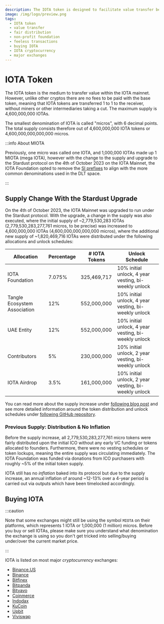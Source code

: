 ```yaml
---
description: The IOTA token is designed to facilitate value transfer between humans and machines, with fair distribution and a focus on sustainability. It enables feeless transactions and supports a wide range of use cases.
image: /img/logo/preview.png
tags:
  - IOTA token
  - value transfer
  - fair distribution
  - non-profit foundation
  - feeless transactions
  - buying IOTA
  - IOTA cryptocurrency
  - major exchanges
---
```


# IOTA Token

The IOTA token is the medium to transfer value within the IOTA mainnet. However, unlike other cryptos
there are no fees to be paid with the base token, meaning that IOTA tokens are transferred 1 to 1 to the receiver,
without miners or other intermediaries taking a cut. The maximum supply is 4,600,000,000 IOTAs.

The smallest denomination of IOTA is called "micros", with 6 decimal points. The total supply consists therefore
out of 4,600,000,000 IOTA tokens or 4,600,000,000,000,000 micros.

:::info About MIOTA

Previously, one micro was called one IOTA, and 1,000,000 IOTAs made up 1 MIOTA (mega IOTA), however
with the change to the supply and upgrade to the Stardust protocol on the 4th of October 2023 on the IOTA Mainnet, the
IOTA Foundation opted to remove the [SI prefixes](https://en.wikipedia.org/wiki/Metric_prefix) to align with
the more common denominations used in the DLT space.

:::

## Supply Change With the Stardust Upgrade

On the 4th of October 2023, the IOTA Mainnet was upgraded to run under the Stardust protocol. With the upgrade, a
change in the supply was also executed, where the initial supply of ~2,779,530,283 IOTAs (2,779,530,283,277,761 micros, to be precise) was
increased to 4,600,000,000 IOTAs (4,600,000,000,000,000 micros), where the additional new supply of
~1,820,469,716 IOTAs were distributed under the following allocations and unlock schedules:

| Allocation                   | Percentage | # IOTA Tokens | Unlock Schedule                                      |
| ---------------------------- | ---------- | ------------- | ---------------------------------------------------- |
| IOTA Foundation              | 7.075%     | 325,469,717   | 10% initial unlock, 4 year vesting, bi-weekly unlock |
| Tangle Ecosystem Association | 12%        | 552,000,000   | 10% initial unlock, 4 year vesting, bi-weekly unlock |
| UAE Entity                   | 12%        | 552,000,000   | 10% initial unlock, 4 year vesting, bi-weekly unlock |
| Contributors                 | 5%         | 230,000,000   | 10% initial unlock, 2 year vesting, bi-weekly unlock |
| IOTA Airdrop                 | 3.5%       | 161,000,000   | 10% initial unlock, 2 year vesting, bi-weekly unlock |

You can read more about the supply increase
under [following blog post](https://blog.iota.org/stardust-upgrade-iota-tokenomics) and see more detailed information
around the token distribution and unlock schedules
under [following GitHub repository](https://github.com/iotaledger/new_supply).

### Previous Supply: Distribution & No Inflation

Before the supply increase, all 2,779,530,283,277,761 micro tokens were fairly distributed upon the
initial ICO without any early VC funding or tokens allocated to founders. Furthermore, there were no vesting
schedules or token lockups, meaning the entire supply was circulating immediately. The IOTA Foundation was funded
via donations from ICO purchasers with roughly ~5% of the initial token supply.

IOTA still has no _inflation_ baked into its protocol but due to the supply increase, an annual inflation of
around ~12-13% over a 4-year period is carried out via outputs which have been timelocked accordingly.

## Buying IOTA

:::caution

Note that some exchanges might still be using the symbol `MIOTA` on their platforms, which represents 1 IOTA or 1,000,000 (1
million) micros. Before you buy or sell IOTAs, please make sure you understand what denomination the exchange is
using so you don't get tricked into selling/buying under/over the current market price.

:::

IOTA is listed on most major _cryptocurrency_ exchanges:

- [Binance.US](https://www.binance.us/en/home)
- [Binance](https://www.binance.com)
- [Bitfinex](https://www.bitfinex.com/)
- [Bitpanda](https://www.bitpanda.com)
- [Bitvavo](https://bitvavo.com)
- [Coinmerce](https://coinmerce.io/)
- [Indodax](https://indodax.com/)
- [KuCoin](https://www.kucoin.com/)
- [Upbit](https://upbit.com/)
- [Viviswap](https://viviswap.com/)
